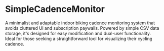 # SimpleCadenceMonitor
A minimalist and adaptable indoor biking cadence monitoring system that avoids cluttered UI and subscription paywalls. Powered by simple CSV data storage, it's designed for easy modification and dual-user functionality. Ideal for those seeking a straightforward tool for visualizing their cycling cadence.

